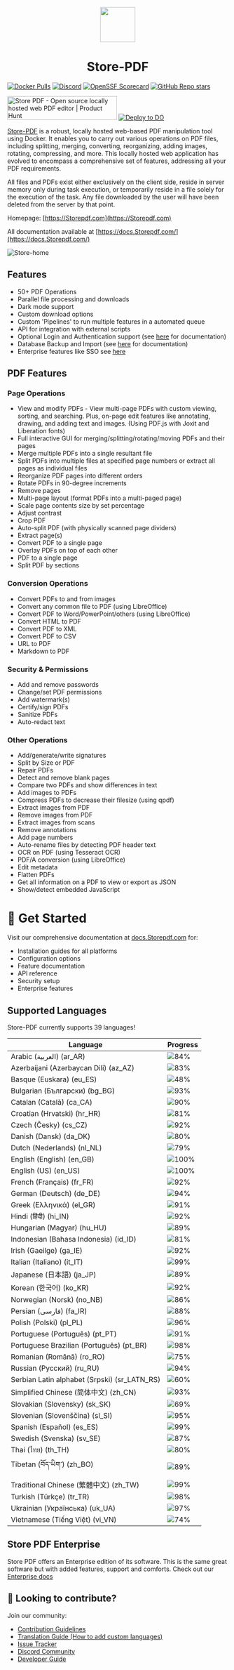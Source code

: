 <p align="center"><img src="https://raw.githubusercontent.com/Store-Tools/Store-PDF/main/docs/Store.png" width="80"></p>
<h1 align="center">Store-PDF</h1>

[![Docker Pulls](https://img.shields.io/docker/pulls/frooodle/s-pdf)](https://hub.docker.com/r/frooodle/s-pdf)
[![Discord](https://img.shields.io/discord/1068636748814483718?label=Discord)](https://discord.gg/HYmhKj45pU)
[![OpenSSF Scorecard](https://api.scorecard.dev/projects/github.com/Store-Tools/Store-PDF/badge)](https://scorecard.dev/viewer/?uri=github.com/Store-Tools/Store-PDF)
[![GitHub Repo stars](https://img.shields.io/github/stars/Store-tools/Store-pdf?style=social)](https://github.com/Store-Tools/Store-pdf)

<a href="https://www.producthunt.com/posts/Store-pdf?embed=true&utm_source=badge-featured&utm_medium=badge&utm_souce=badge-Store&#0045;pdf" target="_blank"><img src="https://api.producthunt.com/widgets/embed-image/v1/featured.svg?post_id=641239&theme=light" alt="Store&#0032;PDF - Open&#0032;source&#0032;locally&#0032;hosted&#0032;web&#0032;PDF&#0032;editor | Product Hunt" style="width: 250px; height: 54px;" width="250" height="54" /></a>
[![Deploy to DO](https://www.deploytodo.com/do-btn-blue.svg)](https://cloud.digitalocean.com/apps/new?repo=https://github.com/Store-Tools/Store-PDF/tree/digitalOcean&refcode=c3210994b1af)

[Store-PDF](https://www.Storepdf.com) is a robust, locally hosted web-based PDF manipulation tool using Docker. It enables you to carry out various operations on PDF files, including splitting, merging, converting, reorganizing, adding images, rotating, compressing, and more. This locally hosted web application has evolved to encompass a comprehensive set of features, addressing all your PDF requirements.

All files and PDFs exist either exclusively on the client side, reside in server memory only during task execution, or temporarily reside in a file solely for the execution of the task. Any file downloaded by the user will have been deleted from the server by that point.

Homepage: [https://Storepdf.com](https://Storepdf.com)

All documentation available at [https://docs.Storepdf.com/](https://docs.Storepdf.com/)

![Store-home](images/Store-home.jpg)

## Features

- 50+ PDF Operations
- Parallel file processing and downloads
- Dark mode support
- Custom download options
- Custom 'Pipelines' to run multiple features in a automated queue
- API for integration with external scripts
- Optional Login and Authentication support (see [here](https://docs.Storepdf.com/Advanced%20Configuration/System%20and%20Security) for documentation)
- Database Backup and Import (see [here](https://docs.Storepdf.com/Advanced%20Configuration/DATABASE) for documentation)
- Enterprise features like SSO see [here](https://docs.Storepdf.com/Enterprise%20Edition)

## PDF Features

### Page Operations

- View and modify PDFs - View multi-page PDFs with custom viewing, sorting, and searching. Plus, on-page edit features like annotating, drawing, and adding text and images. (Using PDF.js with Joxit and Liberation fonts)
- Full interactive GUI for merging/splitting/rotating/moving PDFs and their pages
- Merge multiple PDFs into a single resultant file
- Split PDFs into multiple files at specified page numbers or extract all pages as individual files
- Reorganize PDF pages into different orders
- Rotate PDFs in 90-degree increments
- Remove pages
- Multi-page layout (format PDFs into a multi-paged page)
- Scale page contents size by set percentage
- Adjust contrast
- Crop PDF
- Auto-split PDF (with physically scanned page dividers)
- Extract page(s)
- Convert PDF to a single page
- Overlay PDFs on top of each other
- PDF to a single page
- Split PDF by sections



### Conversion Operations

- Convert PDFs to and from images
- Convert any common file to PDF (using LibreOffice)
- Convert PDF to Word/PowerPoint/others (using LibreOffice)
- Convert HTML to PDF
- Convert PDF to XML
- Convert PDF to CSV
- URL to PDF
- Markdown to PDF

### Security & Permissions

- Add and remove passwords
- Change/set PDF permissions
- Add watermark(s)
- Certify/sign PDFs
- Sanitize PDFs
- Auto-redact text

### Other Operations

- Add/generate/write signatures
- Split by Size or PDF
- Repair PDFs
- Detect and remove blank pages
- Compare two PDFs and show differences in text
- Add images to PDFs
- Compress PDFs to decrease their filesize (using qpdf)
- Extract images from PDF
- Remove images from PDF
- Extract images from scans
- Remove annotations
- Add page numbers
- Auto-rename files by detecting PDF header text
- OCR on PDF (using Tesseract OCR)
- PDF/A conversion (using LibreOffice)
- Edit metadata
- Flatten PDFs
- Get all information on a PDF to view or export as JSON
- Show/detect embedded JavaScript




# 📖 Get Started

Visit our comprehensive documentation at [docs.Storepdf.com](https://docs.Storepdf.com) for:

- Installation guides for all platforms
- Configuration options
- Feature documentation
- API reference
- Security setup
- Enterprise features


## Supported Languages

Store-PDF currently supports 39 languages!

| Language                                     | Progress                               |
| -------------------------------------------- | -------------------------------------- |
| Arabic (العربية) (ar_AR)                        | ![84%](https://geps.dev/progress/84)   |
| Azerbaijani (Azərbaycan Dili) (az_AZ)        | ![83%](https://geps.dev/progress/83)   |
| Basque (Euskara) (eu_ES)                     | ![48%](https://geps.dev/progress/48)   |
| Bulgarian (Български) (bg_BG)                | ![93%](https://geps.dev/progress/93)   |
| Catalan (Català) (ca_CA)                     | ![90%](https://geps.dev/progress/90)   |
| Croatian (Hrvatski) (hr_HR)                  | ![81%](https://geps.dev/progress/81)   |
| Czech (Česky) (cs_CZ)                        | ![92%](https://geps.dev/progress/92)   |
| Danish (Dansk) (da_DK)                       | ![80%](https://geps.dev/progress/80)   |
| Dutch (Nederlands) (nl_NL)                   | ![79%](https://geps.dev/progress/79)   |
| English (English) (en_GB)                    | ![100%](https://geps.dev/progress/100) |
| English (US) (en_US)                         | ![100%](https://geps.dev/progress/100) |
| French (Français) (fr_FR)                    | ![92%](https://geps.dev/progress/92)   |
| German (Deutsch) (de_DE)                     | ![94%](https://geps.dev/progress/94)   |
| Greek (Ελληνικά) (el_GR)                     | ![91%](https://geps.dev/progress/91)   |
| Hindi (हिंदी) (hi_IN)                          | ![92%](https://geps.dev/progress/92)   |
| Hungarian (Magyar) (hu_HU)                   | ![89%](https://geps.dev/progress/89)   |
| Indonesian (Bahasa Indonesia) (id_ID)        | ![81%](https://geps.dev/progress/81)   |
| Irish (Gaeilge) (ga_IE)                      | ![92%](https://geps.dev/progress/92)   |
| Italian (Italiano) (it_IT)                   | ![99%](https://geps.dev/progress/99)   |
| Japanese (日本語) (ja_JP)                    | ![89%](https://geps.dev/progress/89)   |
| Korean (한국어) (ko_KR)                      | ![92%](https://geps.dev/progress/92)   |
| Norwegian (Norsk) (no_NB)                    | ![86%](https://geps.dev/progress/86)   |
| Persian (فارسی) (fa_IR)                      | ![88%](https://geps.dev/progress/88)   |
| Polish (Polski) (pl_PL)                      | ![96%](https://geps.dev/progress/96)   |
| Portuguese (Português) (pt_PT)               | ![91%](https://geps.dev/progress/91)   |
| Portuguese Brazilian (Português) (pt_BR)     | ![98%](https://geps.dev/progress/98)   |
| Romanian (Română) (ro_RO)                    | ![75%](https://geps.dev/progress/75)   |
| Russian (Русский) (ru_RU)                    | ![94%](https://geps.dev/progress/94)   |
| Serbian Latin alphabet (Srpski) (sr_LATN_RS) | ![60%](https://geps.dev/progress/60)   |
| Simplified Chinese (简体中文) (zh_CN)         | ![93%](https://geps.dev/progress/93)   |
| Slovakian (Slovensky) (sk_SK)                | ![69%](https://geps.dev/progress/69)   |
| Slovenian (Slovenščina) (sl_SI)              | ![95%](https://geps.dev/progress/95)   |
| Spanish (Español) (es_ES)                    | ![99%](https://geps.dev/progress/99)   |
| Swedish (Svenska) (sv_SE)                    | ![87%](https://geps.dev/progress/87)   |
| Thai (ไทย) (th_TH)                           | ![80%](https://geps.dev/progress/80)   |
| Tibetan (བོད་ཡིག་) (zh_BO)                     | ![89%](https://geps.dev/progress/89) |
| Traditional Chinese (繁體中文) (zh_TW)        | ![99%](https://geps.dev/progress/99)   |
| Turkish (Türkçe) (tr_TR)                     | ![98%](https://geps.dev/progress/98)   |
| Ukrainian (Українська) (uk_UA)               | ![97%](https://geps.dev/progress/97)   |
| Vietnamese (Tiếng Việt) (vi_VN)              | ![74%](https://geps.dev/progress/74)   |


## Store PDF Enterprise

Store PDF offers an Enterprise edition of its software. This is the same great software but with added features, support and comforts.
Check out our [Enterprise docs](https://docs.Storepdf.com/Enterprise%20Edition)


## 🤝 Looking to contribute?

Join our community:
- [Contribution Guidelines](CONTRIBUTING.md)
- [Translation Guide (How to add custom languages)](HowToAddNewLanguage.md)
- [Issue Tracker](https://github.com/Store-Tools/Store-PDF/issues)
- [Discord Community](https://discord.gg/HYmhKj45pU)
- [Developer Guide](DeveloperGuide.md)
